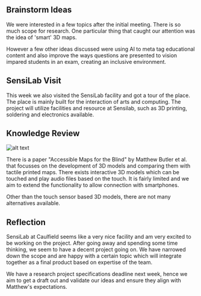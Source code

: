 ## Brainstorm Ideas
We were interested in a few topics after the initial meeting. There is so much scope for research. One particular thing that caught our attention was the idea of 'smart' 3D maps. 

However a few other ideas discussed were using AI to meta tag educational content and also improve the ways questions are presented to vision impared students in an exam, creating an inclusive environment. 

## SensiLab Visit
This week we also visited the SensiLab facility and got a tour of the place. The place is mainly built for the interaction of arts and computing. The project will utilize facilities and resource at Sensilab, such as 3D printing, soldering and electronics available. 

## Knowledge Review

![alt text](https://fit2082.github.io/28809033_RESEARCH_NOTEBOOK/images/Capture.PNG "Accessible 3D Maps - Matthew Butler")

There is a paper "Accessible Maps for the Blind" by Matthew Butler et al. that focusses on the development of 3D models and comparing them with tactile printed maps. There exists interactive 3D models which can be touched and play audio files based on the touch. It is fairly limited and we aim to extend the functionality to allow connection with smartphones.

Other than the touch sensor based 3D models, there are not many alternatives available.

## Reflection
SensiLab at Caulfield seems like a very nice facility and am very excited to be working on the project. After going away and spending some time thinking, we seem to have a decent project going on. We have narrowed down the scope and are happy with a certain topic which will integrate together as a final product based on expertise of the team. 

We have a research project specifications deadline next week, hence we aim to get a draft out and validate our ideas and ensure they align with Matthew's expectations. 





